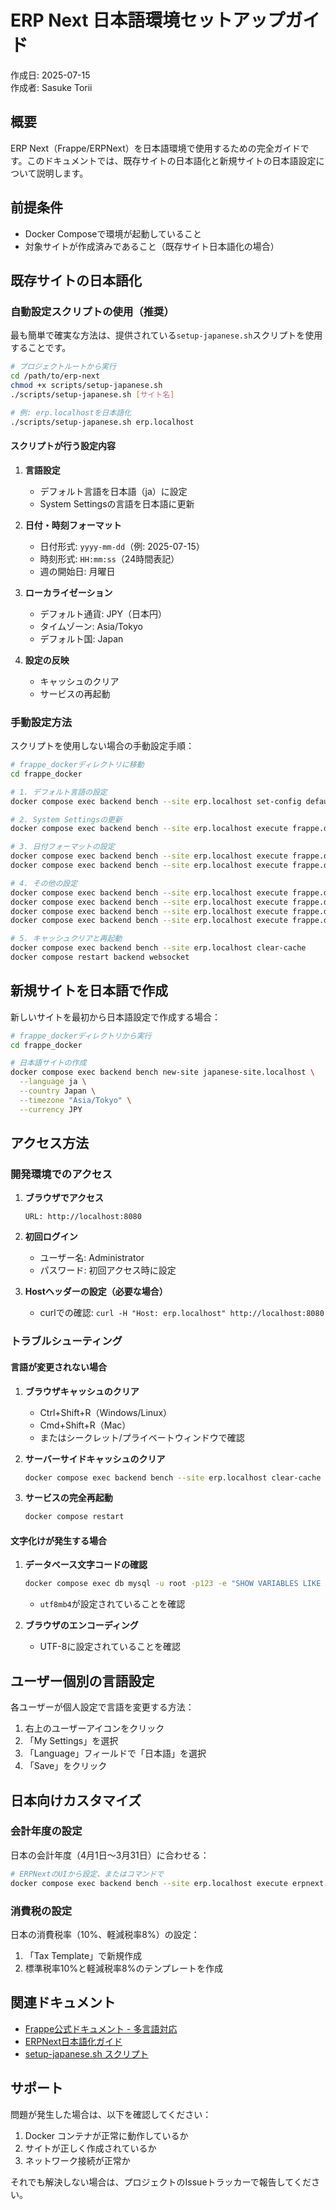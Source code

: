 # ERP Next 日本語環境セットアップガイド

作成日: 2025-07-15  
作成者: Sasuke Torii

## 概要

ERP Next（Frappe/ERPNext）を日本語環境で使用するための完全ガイドです。このドキュメントでは、既存サイトの日本語化と新規サイトの日本語設定について説明します。

## 前提条件

- Docker Composeで環境が起動していること
- 対象サイトが作成済みであること（既存サイト日本語化の場合）

## 既存サイトの日本語化

### 自動設定スクリプトの使用（推奨）

最も簡単で確実な方法は、提供されている`setup-japanese.sh`スクリプトを使用することです。

```bash
# プロジェクトルートから実行
cd /path/to/erp-next
chmod +x scripts/setup-japanese.sh
./scripts/setup-japanese.sh [サイト名]

# 例: erp.localhostを日本語化
./scripts/setup-japanese.sh erp.localhost
```

#### スクリプトが行う設定内容

1. **言語設定**
   - デフォルト言語を日本語（ja）に設定
   - System Settingsの言語を日本語に更新

2. **日付・時刻フォーマット**
   - 日付形式: `yyyy-mm-dd`（例: 2025-07-15）
   - 時刻形式: `HH:mm:ss`（24時間表記）
   - 週の開始日: 月曜日

3. **ローカライゼーション**
   - デフォルト通貨: JPY（日本円）
   - タイムゾーン: Asia/Tokyo
   - デフォルト国: Japan

4. **設定の反映**
   - キャッシュのクリア
   - サービスの再起動

### 手動設定方法

スクリプトを使用しない場合の手動設定手順：

```bash
# frappe_dockerディレクトリに移動
cd frappe_docker

# 1. デフォルト言語の設定
docker compose exec backend bench --site erp.localhost set-config default_language ja

# 2. System Settingsの更新
docker compose exec backend bench --site erp.localhost execute frappe.db.set_value --args "['System Settings', 'System Settings', 'language', 'ja']"

# 3. 日付フォーマットの設定
docker compose exec backend bench --site erp.localhost execute frappe.db.set_value --args "['System Settings', 'System Settings', 'date_format', 'yyyy-mm-dd']"
docker compose exec backend bench --site erp.localhost execute frappe.db.set_value --args "['System Settings', 'System Settings', 'time_format', 'HH:mm:ss']"

# 4. その他の設定
docker compose exec backend bench --site erp.localhost execute frappe.db.set_value --args "['System Settings', 'System Settings', 'first_day_of_the_week', 'Monday']"
docker compose exec backend bench --site erp.localhost execute frappe.db.set_value --args "['System Settings', 'System Settings', 'currency', 'JPY']"
docker compose exec backend bench --site erp.localhost execute frappe.db.set_value --args "['System Settings', 'System Settings', 'time_zone', 'Asia/Tokyo']"
docker compose exec backend bench --site erp.localhost execute frappe.db.set_value --args "['System Settings', 'System Settings', 'country', 'Japan']"

# 5. キャッシュクリアと再起動
docker compose exec backend bench --site erp.localhost clear-cache
docker compose restart backend websocket
```

## 新規サイトを日本語で作成

新しいサイトを最初から日本語設定で作成する場合：

```bash
# frappe_dockerディレクトリから実行
cd frappe_docker

# 日本語サイトの作成
docker compose exec backend bench new-site japanese-site.localhost \
  --language ja \
  --country Japan \
  --timezone "Asia/Tokyo" \
  --currency JPY
```

## アクセス方法

### 開発環境でのアクセス

1. **ブラウザでアクセス**
   ```
   URL: http://localhost:8080
   ```

2. **初回ログイン**
   - ユーザー名: Administrator
   - パスワード: 初回アクセス時に設定

3. **Hostヘッダーの設定（必要な場合）**
   - curlでの確認: `curl -H "Host: erp.localhost" http://localhost:8080`

### トラブルシューティング

#### 言語が変更されない場合

1. **ブラウザキャッシュのクリア**
   - Ctrl+Shift+R（Windows/Linux）
   - Cmd+Shift+R（Mac）
   - またはシークレット/プライベートウィンドウで確認

2. **サーバーサイドキャッシュのクリア**
   ```bash
   docker compose exec backend bench --site erp.localhost clear-cache
   ```

3. **サービスの完全再起動**
   ```bash
   docker compose restart
   ```

#### 文字化けが発生する場合

1. **データベース文字コードの確認**
   ```bash
   docker compose exec db mysql -u root -p123 -e "SHOW VARIABLES LIKE 'character%';"
   ```
   - `utf8mb4`が設定されていることを確認

2. **ブラウザのエンコーディング**
   - UTF-8に設定されていることを確認

## ユーザー個別の言語設定

各ユーザーが個人設定で言語を変更する方法：

1. 右上のユーザーアイコンをクリック
2. 「My Settings」を選択
3. 「Language」フィールドで「日本語」を選択
4. 「Save」をクリック

## 日本向けカスタマイズ

### 会計年度の設定

日本の会計年度（4月1日〜3月31日）に合わせる：

```bash
# ERPNextのUIから設定、またはコマンドで
docker compose exec backend bench --site erp.localhost execute erpnext.setup.doctype.fiscal_year.fiscal_year.create_fiscal_year --args "['2025-04-01', '2026-03-31', '2025年度']"
```

### 消費税の設定

日本の消費税率（10%、軽減税率8%）の設定：

1. 「Tax Template」で新規作成
2. 標準税率10%と軽減税率8%のテンプレートを作成

## 関連ドキュメント

- [Frappe公式ドキュメント - 多言語対応](https://frappeframework.com/docs/user/en/translations)
- [ERPNext日本語化ガイド](../japanese-setup.md)
- [setup-japanese.sh スクリプト](../../scripts/setup-japanese.sh)

## サポート

問題が発生した場合は、以下を確認してください：

1. Docker コンテナが正常に動作しているか
2. サイトが正しく作成されているか
3. ネットワーク接続が正常か

それでも解決しない場合は、プロジェクトのIssueトラッカーで報告してください。
